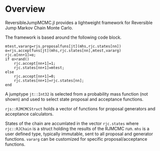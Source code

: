 # Overview

ReversibleJumpMCMC.jl provides a lightweight framework for Reversible Jump Markov Chain Monte Carlo.  

The framework is based around the following code block. 

```
mtest,vararg=rjs.proposalfuns[jt](mhs,rjc.states[nn])     
α=rjs.acceptfuns[jt](mhs,rjc.states[nn],mtest,vararg)
rjc.α[nn+1]=α;
if α>rand()
    rjc.accept[nn+1]=1;
    rjc.states[nn+1]=mtest;
else
    rjc.accept[nn+1]=0;
    rjc.states[nn+1]=rjc.states[nn];
end
```

A jumptype ```jt::Int32``` is selected from a probability mass function (not shown) and used to select state proposal and acceptance functions.  

```rjs::RJMCMCStruct``` holds a vector of functions for proposal generators and acceptance calculators.    

States of the chain are accumlated in the vector ```rjc.states``` where ```rjc::RJChain``` is a struct holding the results of the RJMCMC run.  ```mhs``` is a user defined type, typically immutable, sent to all proposal and generator functions. ```vararg``` can be customized for specific proposal/acceptance functions.



